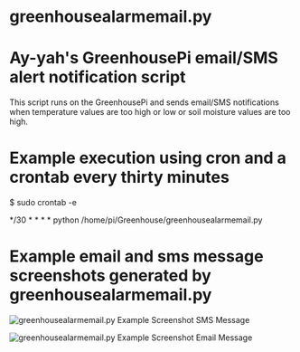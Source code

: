 # greenhousealarmemail.py 

# Ay-yah's GreenhousePi email/SMS alert notification script

This script runs on the GreenhousePi and sends email/SMS notifications when temperature values are too high or low or soil moisture values are too high. 

# Example execution using cron and a crontab every thirty minutes

$ sudo crontab -e

*/30 * * * * python /home/pi/Greenhouse/greenhousealarmemail.py

# Example email and sms message screenshots generated by greenhousealarmemail.py

![greenhousealarmemail.py Example Screenshot SMS Message](https://raw.githubusercontent.com/thegroundhogwhisperer/Ay-yahs-Greenhouse/master/Images/GreenhousePi%20Alarm%20SMS%20Screenshot.png)

![greenhousealarmemail.py Example Screenshot Email Message](https://raw.githubusercontent.com/thegroundhogwhisperer/Ay-yahs-Greenhouse/master/Images/GreenhousePi%20Alarm%20Email%20Screenshot.png)



